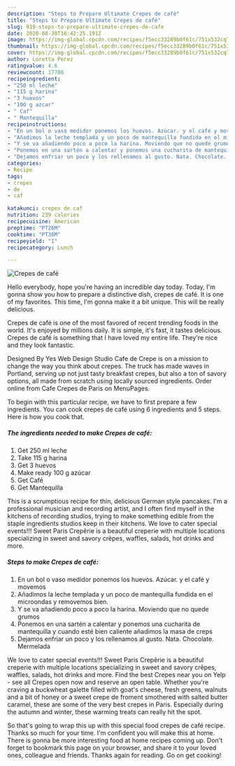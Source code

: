 ```yaml
---
description: "Steps to Prepare Ultimate Crepes de café"
title: "Steps to Prepare Ultimate Crepes de café"
slug: 919-steps-to-prepare-ultimate-crepes-de-cafe
date: 2020-08-30T16:42:25.191Z
image: https://img-global.cpcdn.com/recipes/f5ecc33289b0f61c/751x532cq70/crepes-de-cafe-foto-principal.jpg
thumbnail: https://img-global.cpcdn.com/recipes/f5ecc33289b0f61c/751x532cq70/crepes-de-cafe-foto-principal.jpg
cover: https://img-global.cpcdn.com/recipes/f5ecc33289b0f61c/751x532cq70/crepes-de-cafe-foto-principal.jpg
author: Loretta Perez
ratingvalue: 4.6
reviewcount: 17788
recipeingredient:
- "250 ml leche"
- "115 g harina"
- "3 huevos"
- "100 g azcar"
- " Caf"
- " Mantequilla"
recipeinstructions:
- "En un bol o vaso medidor ponemos los huevos. Azúcar. y el café y movemos"
- "Añadimos la leche templada y un poco de mantequilla fundida en el microondas y removemos bien."
- "Y se va añadiendo poco a poco la harina. Moviendo que no quede grumos"
- "Ponemos en una sartén a calentar y ponemos una cucharita de mantequilla y cuando esté bien caliente añadimos la masa de creps"
- "Dejamos enfriar un poco y los rellenamos al gusto. Nata. Chocolate. Mermelada"
categories:
- Recipe
tags:
- crepes
- de
- caf

katakunci: crepes de caf 
nutrition: 239 calories
recipecuisine: American
preptime: "PT26M"
cooktime: "PT36M"
recipeyield: "1"
recipecategory: Lunch

---
```



![Crepes de café](https://img-global.cpcdn.com/recipes/f5ecc33289b0f61c/751x532cq70/crepes-de-cafe-foto-principal.jpg)

Hello everybody, hope you're having an incredible day today. Today, I'm gonna show you how to prepare a distinctive dish, crepes de café. It is one of my favorites. This time, I'm gonna make it a bit unique. This will be really delicious.

Crepes de café is one of the most favored of recent trending foods in the world. It's enjoyed by millions daily. It is simple, it's fast, it tastes delicious. Crepes de café is something that I have loved my entire life. They're nice and they look fantastic.

Designed By Yes Web Design Studio Cafe de Crepe is on a mission to change the way you think about crepes. The truck has made waves in Portland, serving up not just tasty breakfast crepes, but also a ton of savory options, all made from scratch using locally sourced ingredients. Order online from Cafe Crepes de Paris on MenuPages.


To begin with this particular recipe, we have to first prepare a few ingredients. You can cook crepes de café using 6 ingredients and 5 steps. Here is how you cook that.

<!--inarticleads1-->

##### The ingredients needed to make Crepes de café:

1. Get 250 ml leche
1. Take 115 g harina
1. Get 3 huevos
1. Make ready 100 g azúcar
1. Get  Café
1. Get  Mantequilla


This is a scrumptious recipe for thin, delicious German style pancakes. I&#39;m a professional musician and recording artist, and I often find myself in the kitchens of recording studios, trying to make something edible from the staple ingredients studios keep in their kitchens. We love to cater special events!!! Sweet Paris Crepêrie is a beautiful creperie with multiple locations specializing in sweet and savory crêpes, waffles, salads, hot drinks and more. 

<!--inarticleads2-->

##### Steps to make Crepes de café:

1. En un bol o vaso medidor ponemos los huevos. Azúcar. y el café y movemos
1. Añadimos la leche templada y un poco de mantequilla fundida en el microondas y removemos bien.
1. Y se va añadiendo poco a poco la harina. Moviendo que no quede grumos
1. Ponemos en una sartén a calentar y ponemos una cucharita de mantequilla y cuando esté bien caliente añadimos la masa de creps
1. Dejamos enfriar un poco y los rellenamos al gusto. Nata. Chocolate. Mermelada


We love to cater special events!!! Sweet Paris Crepêrie is a beautiful creperie with multiple locations specializing in sweet and savory crêpes, waffles, salads, hot drinks and more. Find the best Crepes near you on Yelp - see all Crepes open now and reserve an open table. Whether you&#39;re craving a buckwheat galette filled with goat&#39;s cheese, fresh greens, walnuts and a bit of honey or a sweet crepe de froment smothered with salted butter caramel, these are some of the very best crepes in Paris. Especially during the autumn and winter, these warming treats can really hit the spot. 

So that's going to wrap this up with this special food crepes de café recipe. Thanks so much for your time. I'm confident you will make this at home. There is gonna be more interesting food at home recipes coming up. Don't forget to bookmark this page on your browser, and share it to your loved ones, colleague and friends. Thanks again for reading. Go on get cooking!
